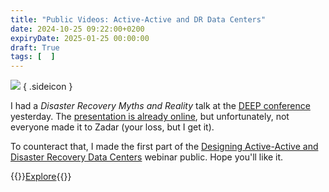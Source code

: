 ```yaml
---
title: "Public Videos: Active-Active and DR Data Centers"
date: 2024-10-25 09:22:00+0200
expiryDate: 2025-01-25 00:00:00
draft: True
tags: [  ]
---
```

![](/2024/10/dalle-dc-disaster.png)
{ .sideicon }

I had a *Disaster Recovery Myths and Reality* talk at the [DEEP conference](https://deep-conference.com/) yesterday. The [presentation is already online](https://my.ipspace.net/bin/get/AADesign/Disaster%20Recovery%20Myths.pdf?doccode=AADesign), but unfortunately, not everyone made it to Zadar (your loss, but I get it).

To counteract that, I made the first part of the [Designing Active-Active and Disaster Recovery Data Centers](https://my.ipspace.net/bin/list?id=AADesign) webinar public. Hope you'll like it.

{{<jump>}}[Explore](https://my.ipspace.net/bin/list?id=AADesign){{</jump>}}